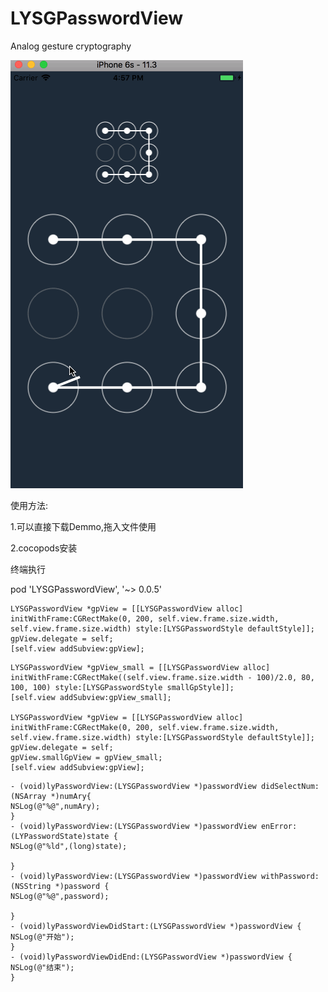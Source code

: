 # LYSGPasswordView
Analog gesture cryptography

![image](https://github.com/LIYANGSHUAI/LYSGPasswordView/blob/master/gif.gif)

使用方法:

1.可以直接下载Demmo,拖入文件使用

2.cocopods安装

终端执行

pod 'LYSGPasswordView', '~> 0.0.5'

```objc
LYSGPasswordView *gpView = [[LYSGPasswordView alloc] initWithFrame:CGRectMake(0, 200, self.view.frame.size.width, self.view.frame.size.width) style:[LYSGPasswordStyle defaultStyle]];
gpView.delegate = self;
[self.view addSubview:gpView];
```

```objc
LYSGPasswordView *gpView_small = [[LYSGPasswordView alloc] initWithFrame:CGRectMake((self.view.frame.size.width - 100)/2.0, 80, 100, 100) style:[LYSGPasswordStyle smallGpStyle]];
[self.view addSubview:gpView_small];

LYSGPasswordView *gpView = [[LYSGPasswordView alloc] initWithFrame:CGRectMake(0, 200, self.view.frame.size.width, self.view.frame.size.width) style:[LYSGPasswordStyle defaultStyle]];
gpView.delegate = self;
gpView.smallGpView = gpView_small;
[self.view addSubview:gpView];
```

```objc
- (void)lyPasswordView:(LYSGPasswordView *)passwordView didSelectNum:(NSArray *)numAry{
NSLog(@"%@",numAry);
}
- (void)lyPasswordView:(LYSGPasswordView *)passwordView enError:(LYPasswordState)state {
NSLog(@"%ld",(long)state);

}
- (void)lyPasswordView:(LYSGPasswordView *)passwordView withPassword:(NSString *)password {
NSLog(@"%@",password);

}
- (void)lyPasswordViewDidStart:(LYSGPasswordView *)passwordView {
NSLog(@"开始");
}
- (void)lyPasswordViewDidEnd:(LYSGPasswordView *)passwordView {
NSLog(@"结束");
}
```
